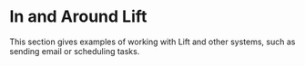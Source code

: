 In and Around Lift
==================

This section gives examples of working with Lift and other systems, such as sending email or scheduling tasks.



